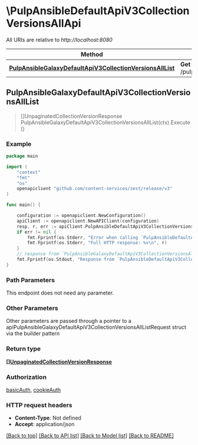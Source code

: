 # \PulpAnsibleDefaultApiV3CollectionVersionsAllApi

All URIs are relative to *http://localhost:8080*

Method | HTTP request | Description
------------- | ------------- | -------------
[**PulpAnsibleGalaxyDefaultApiV3CollectionVersionsAllList**](PulpAnsibleDefaultApiV3CollectionVersionsAllApi.md#PulpAnsibleGalaxyDefaultApiV3CollectionVersionsAllList) | **Get** /pulp_ansible/galaxy/default/api/v3/collection_versions/all/ | 



## PulpAnsibleGalaxyDefaultApiV3CollectionVersionsAllList

> []UnpaginatedCollectionVersionResponse PulpAnsibleGalaxyDefaultApiV3CollectionVersionsAllList(ctx).Execute()





### Example

```go
package main

import (
    "context"
    "fmt"
    "os"
    openapiclient "github.com/content-services/zest/release/v3"
)

func main() {

    configuration := openapiclient.NewConfiguration()
    apiClient := openapiclient.NewAPIClient(configuration)
    resp, r, err := apiClient.PulpAnsibleDefaultApiV3CollectionVersionsAllApi.PulpAnsibleGalaxyDefaultApiV3CollectionVersionsAllList(context.Background()).Execute()
    if err != nil {
        fmt.Fprintf(os.Stderr, "Error when calling `PulpAnsibleDefaultApiV3CollectionVersionsAllApi.PulpAnsibleGalaxyDefaultApiV3CollectionVersionsAllList``: %v\n", err)
        fmt.Fprintf(os.Stderr, "Full HTTP response: %v\n", r)
    }
    // response from `PulpAnsibleGalaxyDefaultApiV3CollectionVersionsAllList`: []UnpaginatedCollectionVersionResponse
    fmt.Fprintf(os.Stdout, "Response from `PulpAnsibleDefaultApiV3CollectionVersionsAllApi.PulpAnsibleGalaxyDefaultApiV3CollectionVersionsAllList`: %v\n", resp)
}
```

### Path Parameters

This endpoint does not need any parameter.

### Other Parameters

Other parameters are passed through a pointer to a apiPulpAnsibleGalaxyDefaultApiV3CollectionVersionsAllListRequest struct via the builder pattern


### Return type

[**[]UnpaginatedCollectionVersionResponse**](UnpaginatedCollectionVersionResponse.md)

### Authorization

[basicAuth](../README.md#basicAuth), [cookieAuth](../README.md#cookieAuth)

### HTTP request headers

- **Content-Type**: Not defined
- **Accept**: application/json

[[Back to top]](#) [[Back to API list]](../README.md#documentation-for-api-endpoints)
[[Back to Model list]](../README.md#documentation-for-models)
[[Back to README]](../README.md)

